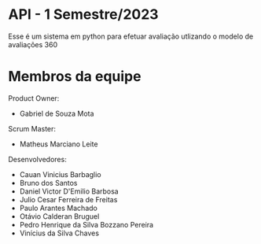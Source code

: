 # API - 1 Semestre/2023

Esse é um sistema em python para efetuar avaliação utlizando o modelo de avaliações 360

# Membros da equipe

Product Owner:

- Gabriel de Souza Mota

Scrum Master:

- Matheus Marciano Leite

Desenvolvedores:

- Cauan Vinicius Barbaglio
- Bruno dos Santos
- Daniel Victor D'Emilio Barbosa
- Julio Cesar Ferreira de Freitas
- Paulo Arantes Machado
- Otávio Calderan Bruguel
- Pedro Henrique da Silva Bozzano Pereira
- Vinícius da Silva Chaves
